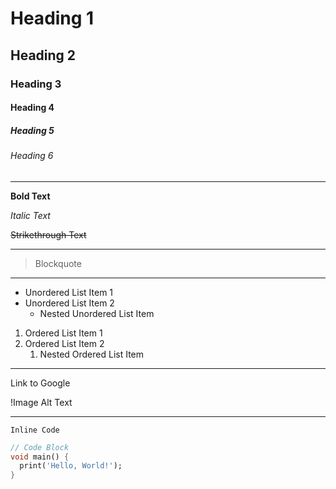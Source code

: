 # Heading 1

## Heading 2

### Heading 3

#### Heading 4

##### Heading 5

###### Heading 6

---

**Bold Text**

*Italic Text*

~~Strikethrough Text~~

---

> Blockquote

---

- Unordered List Item 1
- Unordered List Item 2
  - Nested Unordered List Item

1. Ordered List Item 1
2. Ordered List Item 2
   1. Nested Ordered List Item

---

Link to Google

!Image Alt Text

---

`Inline Code`

```dart
// Code Block
void main() {
  print('Hello, World!');
}
```